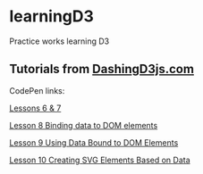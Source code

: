 learningD3
==========

Practice works learning D3

Tutorials from [DashingD3js.com](https://www.dashingd3js.com)
-------------------------------------------------------------
CodePen links:

[Lessons 6 & 7](http://codepen.io/jannypie/pen/rKuft)

[Lesson 8 Binding data to DOM elements](http://codepen.io/jannypie/pen/EjdIg)

[Lesson 9 Using Data Bound to DOM Elements](http://codepen.io/jannypie/pen/Gkdjn)

[Lesson 10 Creating SVG Elements Based on Data](http://codepen.io/jannypie/pen/JsuhE)
